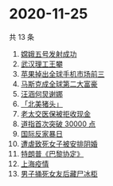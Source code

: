 # 2020-11-25

共 13 条

<!-- BEGIN -->
<!-- 最后更新时间 Wed Nov 25 2020 13:03:53 GMT+0800 (CST) -->
1. [嫦娥五号发射成功](https://www.zhihu.com/search?q=嫦娥五号)
1. [武汉理工王攀](https://www.zhihu.com/search?q=王攀)
1. [苹果掉出全球手机市场前三](https://www.zhihu.com/search?q=苹果)
1. [马斯克成全球第二大富豪](https://www.zhihu.com/search?q=马斯克)
1. [汪涵何炅谢娜](https://www.zhihu.com/search?q=何炅)
1. [「北美猪头」](https://www.zhihu.com/search?q=北美猪头)
1. [老太交医保被拒收现金](https://www.zhihu.com/search?q=老人医保)
1. [道指首次突破 30000 点](https://www.zhihu.com/search?q=道指)
1. [国际反家暴日](https://www.zhihu.com/search?q=家暴)
1. [遭虐致死女子被安排阴婚](https://www.zhihu.com/search?q=不孕女子阴婚)
1. [特朗普《巴黎协定》](https://www.zhihu.com/search?q=特朗普)
1. [上海疫情](https://www.zhihu.com/search?q=上海疫情)
1. [男子捅死女友后藏尸冰柜](https://www.zhihu.com/search?q=男子捅死女友)
<!-- END -->
